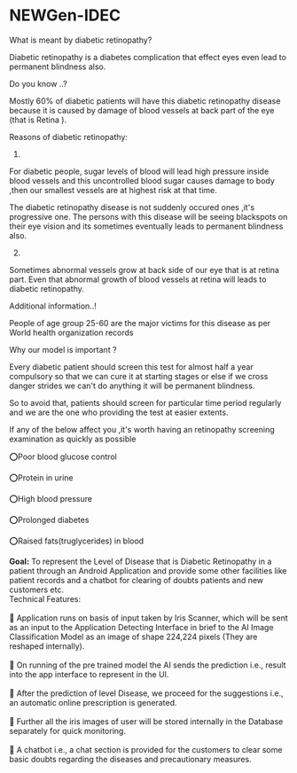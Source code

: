 # NEWGen-IDEC 

What is meant by diabetic retinopathy?

Diabetic retinopathy is a diabetes complication that effect eyes even lead to permanent blindness also.

Do you know ..? 

Mostly 60% of diabetic patients will have this diabetic retinopathy disease because it is caused by damage of blood vessels at back part of the eye (that is Retina ).

Reasons of diabetic retinopathy:

1.
For diabetic people, sugar levels of blood will lead high pressure inside blood vessels and this uncontrolled blood sugar causes damage to body ,then our smallest vessels are at highest risk at that time.

The diabetic retinopathy disease is not suddenly occured ones ,it's progressive one. The persons with this disease will be seeing blackspots  on their eye  vision and its sometimes eventually leads to permanent blindness also.


2.
Sometimes abnormal vessels grow at back side of our eye that is at retina part. Even that abnormal growth of blood vessels at retina will leads to diabetic retinopathy.

Additional information..!

People of age group 25-60 are the major victims for this disease as per World health organization records 

Why our model is important ?

Every diabetic patient should screen this test for almost half a year compulsory so that we can cure it at starting stages or else if we cross danger strides we can't do anything it will be permanent blindness.

So to avoid that, patients should screen for particular time period regularly and we are the one who providing the test at easier extents.

If any of the below affect you ,it's worth having an retinopathy screening examination as quickly as possible

⭕Poor blood glucose control

⭕Protein in urine

⭕High blood pressure

⭕Prolonged diabetes

⭕Raised fats(truglycerides) in blood


<b>Goal:</b> To represent the Level of Disease that is Diabetic Retinopathy in a patient through an Android Application and provide some other facilities like patient records and a chatbot for clearing of doubts patients and new customers etc.<br>
Technical Features:<br><br>
	Application runs on basis of input taken by Iris Scanner, which will be sent as an input to the Application Detecting Interface in brief to the AI Image Classification Model as an image of shape 224,224 pixels (They are reshaped internally).<br><br>
	On running of the pre trained model the AI sends the prediction i.e., result into the app interface to represent in the UI. <br><br>
	After the prediction of level Disease, we proceed for the suggestions i.e., an automatic online prescription is generated. <br><br>
	Further all the iris images of user will be stored internally in the Database separately for quick monitoring.<br><br>
	A chatbot i.e., a chat section is provided for the customers to clear some basic doubts regarding the diseases and precautionary measures.<br><br>
